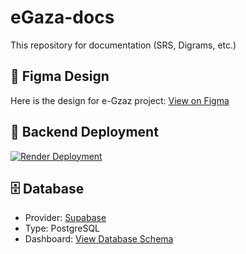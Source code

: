 # eGaza-docs
This repository for  documentation (SRS, Digrams, etc.) 
## 🎨 Figma Design
Here is the design for e-Gzaz project: [View on Figma](https://www.figma.com/design/59TXpQqfkWT7KbdCrnCo0x/Graduation-Project?node-id=0-1&t=yqlwAGyWO9v29yEZ-1)
## 🚀 Backend Deployment
[![Render Deployment](https://img.shields.io/badge/Backend-Live%20on%20Render-blue?logo=render)](https://egaza-backend.onrender.com)
## 🗄️ Database
- Provider: [Supabase](https://supabase.com)  
- Type: PostgreSQL  
- Dashboard: [View Database Schema](https://supabase.com/dashboard/project/nwfkjjxybpgnouyfflab/database/schemas)



